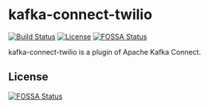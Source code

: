 # kafka-connect-twilio

[![Build Status](https://travis-ci.org/cloudstark/kafka-connect-twilio.svg?branch=master)](https://travis-ci.org/cloudstark/kafka-connect-twilio)
[![License](http://img.shields.io/:license-Apache%202-brightgreen.svg)](http://www.apache.org/licenses/LICENSE-2.0.txt)
[![FOSSA Status](https://app.fossa.io/api/projects/git%2Bgithub.com%2Fcloudstark%2Fkafka-connect-twilio.svg?type=shield)](https://app.fossa.io/projects/git%2Bgithub.com%2Fcloudstark%2Fkafka-connect-twilio?ref=badge_shield)

kafka-connect-twilio is a plugin of Apache Kafka Connect.

## License
[![FOSSA Status](https://app.fossa.io/api/projects/git%2Bgithub.com%2Fcloudstark%2Fkafka-connect-twilio.svg?type=large)](https://app.fossa.io/projects/git%2Bgithub.com%2Fcloudstark%2Fkafka-connect-twilio?ref=badge_large)
